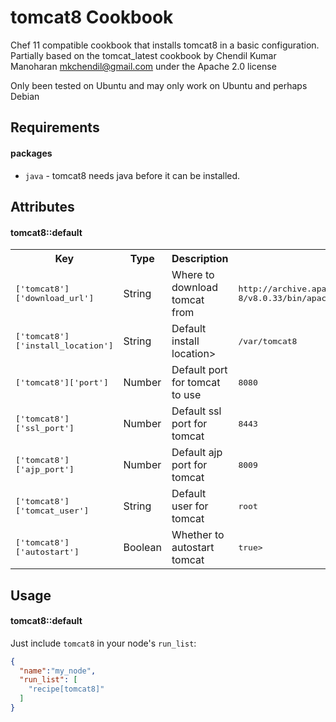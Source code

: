 tomcat8 Cookbook
================
Chef 11 compatible cookbook that installs tomcat8 in a basic configuration.
Partially based on the tomcat_latest cookbook by Chendil Kumar Manoharan
<mkchendil@gmail.com> under the Apache 2.0 license

Only been tested on Ubuntu and may only work on Ubuntu and perhaps Debian

Requirements
------------
#### packages
- `java` - tomcat8 needs java before it can be installed.

Attributes
----------
#### tomcat8::default
<table>
  <tr>
    <th>Key</th>
    <th>Type</th>
    <th>Description</th>
    <th>Default</th>
  </tr>
  <tr>
    <td><tt>['tomcat8']['download_url']</tt></td>
    <td>String</td>
    <td>Where to download tomcat from</td>
    <td><tt>http://archive.apache.org/dist/tomcat/tomcat-8/v8.0.33/bin/apache-tomcat-8.0.33.tar.gz</tt></td>
  </tr>
  <tr>
    <td><tt>['tomcat8']['install_location']</tt></td>
    <td>String</td>
    <td>Default install location></td>
    <td><tt>/var/tomcat8</tt></td>
  </tr>
  <tr>
    <td><tt>['tomcat8']['port']</tt></td>
    <td>Number</td>
    <td>Default port for tomcat to use</td>
    <td><tt>8080</tt></td>
  </tr>
  <tr>
    <td><tt>['tomcat8']['ssl_port']</tt></td>
    <td>Number</td>
    <td>Default ssl port for tomcat</td>
    <td><tt>8443</tt></td>
  </tr>
  <tr>
    <td><tt>['tomcat8']['ajp_port']</tt></td>
    <td>Number</td>
    <td>Default ajp port for tomcat</td>
    <td><tt>8009</tt></td>
  </tr>
  <tr>
    <td><tt>['tomcat8']['tomcat_user']</tt></td>
    <td>String</td>
    <td>Default user for tomcat</td>
    <td><tt>root</tt></td>
  </tr>
  <tr>
    <td><tt>['tomcat8']['autostart']</tt></td>
    <td>Boolean</td>
    <td>Whether to autostart tomcat</td>
    <td><tt>true></tt></td>
  </tr>
</table>

Usage
-----
#### tomcat8::default
Just include `tomcat8` in your node's `run_list`:

```json
{
  "name":"my_node",
  "run_list": [
    "recipe[tomcat8]"
  ]
}
```
